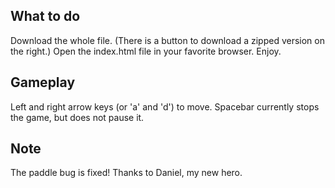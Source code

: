 ## What to do
Download the whole file. (There is a button to download a zipped version on the right.) Open the index.html file in your favorite browser. Enjoy.

## Gameplay
Left and right arrow keys (or 'a' and 'd') to move.
Spacebar currently stops the game, but does not pause it.

## Note
The paddle bug is fixed! Thanks to Daniel, my new hero.